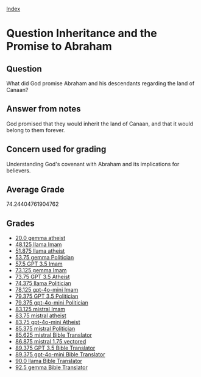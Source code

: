 
[Index](../../index.md)
# Question Inheritance and the Promise to Abraham
## Question
What did God promise Abraham and his descendants regarding the land of Canaan?

## Answer from notes
God promised that they would inherit the land of Canaan, and that it would belong to them forever.

## Concern used for grading
Understanding God's covenant with Abraham and its implications for believers.

## Average Grade
74.24404761904762

## Grades
 * [20.0 gemma atheist](../answers/gemma_atheist/Inheritance_and_the_Promise_to_Abraham.md)
 * [48.125 llama Imam](../answers/llama_Imam/Inheritance_and_the_Promise_to_Abraham.md)
 * [51.875 llama atheist](../answers/llama_atheist/Inheritance_and_the_Promise_to_Abraham.md)
 * [53.75 gemma Politician](../answers/gemma_Politician/Inheritance_and_the_Promise_to_Abraham.md)
 * [57.5 GPT 3.5 Imam](../answers/GPT_3.5_Imam/Inheritance_and_the_Promise_to_Abraham.md)
 * [73.125 gemma Imam](../answers/gemma_Imam/Inheritance_and_the_Promise_to_Abraham.md)
 * [73.75 GPT 3.5 Atheist](../answers/GPT_3.5_Atheist/Inheritance_and_the_Promise_to_Abraham.md)
 * [74.375 llama Politician](../answers/llama_Politician/Inheritance_and_the_Promise_to_Abraham.md)
 * [78.125 gpt-4o-mini Imam](../answers/gpt-4o-mini_Imam/Inheritance_and_the_Promise_to_Abraham.md)
 * [79.375 GPT 3.5 Politician](../answers/GPT_3.5_Politician/Inheritance_and_the_Promise_to_Abraham.md)
 * [79.375 gpt-4o-mini Politician](../answers/gpt-4o-mini_Politician/Inheritance_and_the_Promise_to_Abraham.md)
 * [83.125 mistral Imam](../answers/mistral_Imam/Inheritance_and_the_Promise_to_Abraham.md)
 * [83.75 mistral atheist](../answers/mistral_atheist/Inheritance_and_the_Promise_to_Abraham.md)
 * [83.75 gpt-4o-mini Atheist](../answers/gpt-4o-mini_Atheist/Inheritance_and_the_Promise_to_Abraham.md)
 * [85.375 mistral Politician](../answers/mistral_Politician/Inheritance_and_the_Promise_to_Abraham.md)
 * [85.625 mistral Bible Translator](../answers/mistral_Bible_Translator/Inheritance_and_the_Promise_to_Abraham.md)
 * [86.875 mistral 1.75 vectored](../answers/mistral_1.75_vectored/Inheritance_and_the_Promise_to_Abraham.md)
 * [89.375 GPT 3.5 Bible Translator](../answers/GPT_3.5_Bible_Translator/Inheritance_and_the_Promise_to_Abraham.md)
 * [89.375 gpt-4o-mini Bible Translator](../answers/gpt-4o-mini_Bible_Translator/Inheritance_and_the_Promise_to_Abraham.md)
 * [90.0 llama Bible Translator](../answers/llama_Bible_Translator/Inheritance_and_the_Promise_to_Abraham.md)
 * [92.5 gemma Bible Translator](../answers/gemma_Bible_Translator/Inheritance_and_the_Promise_to_Abraham.md)
